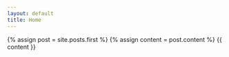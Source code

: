 ```yaml
---
layout: default
title: Home
---
```


{% assign post = site.posts.first %}
{% assign content = post.content %}
{{ content }}
